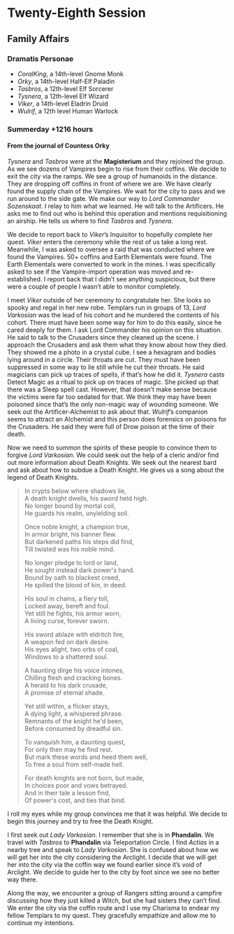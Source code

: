 # Twenty-Eighth Session

## Family Affairs

### Dramatis Personae

- *CoralKing*, a 14th-level Gnome Monk
- *Orky*, a 14th-level Half-Elf Paladin
- *Tasbros*, a 12th-level Elf Sorcerer
- *Tysnera*, a 12th-level Elf Wizard
- *Viker*, a 14th-level Eladrin Druid
- *Wulrif*, a 12th level Human Warlock

### Summerday +1216 hours

#### From the journal of Countess Orky

*Tysnera* and *Tasbros* were at the **Magisterium** and they rejoined the group. As we see dozens of Vampires begin to rise from their coffins. We decide to exit the city via the ramps. We see a group of humanoids in the distance. They are dropping off coffins in front of where we are. We have clearly found the supply chain of the Vampires. We wait for the city to pass and we run around to the side gate. We make our way to *Lord Commander Sozenskaat*. I relay to him what we learned. He will talk to the Artificers. He asks me to find out who is behind this operation and mentions requisitioning an airship. He tells us where to find *Tasbros* and *Tysnera*.

We decide to report back to *Viker*’s Inquisitor to hopefully complete her quest. *Viker* enters the ceremony while the rest of us take a long rest. Meanwhile, I was asked to oversee a raid that was conducted where we found the Vampires. 50+ coffins and Earth Elementals were found. The Earth Elementals were converted to work in the mines. I was specifically asked to see if the Vampire-import operation was moved and re-established. I report back that I didn’t see anything suspicious, but there were a couple of people I wasn’t able to monitor completely.

I meet *Viker* outside of her ceremony to congratulate her. She looks so spooky and regal in her new robe. Templars run in groups of 13, *Lord Varkosian* was the lead of his cohort and he murdered the contents of his cohort. There must have been some way for him to do this easily, since he cared deeply for them. I ask Lord Commander his opinion on this situation. He said to talk to the Crusaders since they cleaned up the scene. I approach the Crusaders and ask them what they know about how they died. They showed me a photo in a crystal cube. I see a hexagram and bodies lying around in a circle. Their throats are cut. They must have been suppressed in some way to lie still while he cut their throats. He said magicians can pick up traces of spells, if that’s how he did it. *Tysnera* casts Detect Magic as a ritual to pick up on traces of magic. She picked up that there was a Sleep spell cast. However, that doesn’t make sense because the victims were far too sedated for that. We think they may have been poisoned since that’s the only non-magic way of wounding someone. We seek out the Artificer-Alchemist to ask about that. *Wulrif*’s companion seems to attract an Alchemist and this person does forensics on poisons for the Crusaders. He said they were full of Drow poison at the time of their death.

Now we need to summon the spirits of these people to convince them to forgive *Lord Varkosian*. We could seek out the help of a cleric and/or find out more information about Death Knights. We seek out the nearest bard and ask about how to subdue a Death Knight. He gives us a song about the legend of Death Knights.

> In crypts below where shadows lie,  
A death knight dwells, his sword held high.  
No longer bound by mortal coil,  
He guards his realm, unyielding soil.
>
> Once noble knight, a champion true,  
In armor bright, his banner flew.  
But darkened paths his steps did find,  
Till twisted was his noble mind.
>
> No longer pledge to lord or land,  
He sought instead dark power's hand.  
Bound by oath to blackest creed,  
He spilled the blood of kin, in deed.
>
> His soul in chains, a fiery toll,  
Locked away, bereft and foul.  
Yet still he fights, his armor worn,  
A living curse, forever sworn.
>
> His sword ablaze with eldritch fire,  
A weapon fed on dark desire.  
His eyes alight, two orbs of coal,  
Windows to a shattered soul.
>
> A haunting dirge his voice intones,  
Chilling flesh and cracking bones.  
A herald to his dark crusade,  
A promise of eternal shade.
>
> Yet still within, a flicker stays,  
A dying light, a whispered phrase.  
Remnants of the knight he'd been,  
Before consumed by dreadful sin.
>
> To vanquish him, a daunting quest,  
For only then may he find rest.  
But mark these words and heed them well,  
To free a soul from self-made hell.
>
> For death knights are not born, but made,  
In choices poor and vows betrayed.  
And in their tale a lesson find,  
Of power's cost, and ties that bind.

I roll my eyes while my group convinces me that it was helpful. We decide to begin this journey and try to free the Death Knight.

I first seek out *Lady Varkosian*. I remember that she is in **Phandalin**. We travel with *Tasbros* to **Phandalin** via Teleportation Circle. I find *Actias* in a nearby tree and speak to *Lady Varkosian*. She is confused about how we will get her into the city considering the Arclight. I decide that we will get her into the city via the coffin way we found earlier since it’s void of Arclight. We decide to guide her to the city by foot since we see no better way there.

Along the way, we encounter a group of Rangers sitting around a campfire discussing how they just killed a Witch, but she had sisters they can’t find. We enter the city via the coffin route and I use my Charisma to endear my fellow Templars to my quest. They gracefully empathize and allow me to continue my intentions.
